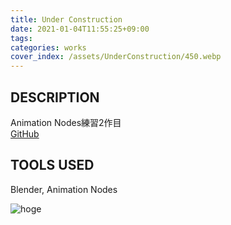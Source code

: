 ```yaml
---
title: Under Construction
date: 2021-01-04T11:55:25+09:00
tags:
categories: works
cover_index: /assets/UnderConstruction/450.webp
---
```


## DESCRIPTION
Animation Nodes練習2作目  
[GitHub](https://github.com/Magryllia/UnderConstruction)

## TOOLS USED
Blender, Animation Nodes

![hoge](/assets/UnderConstruction/01.webp)
